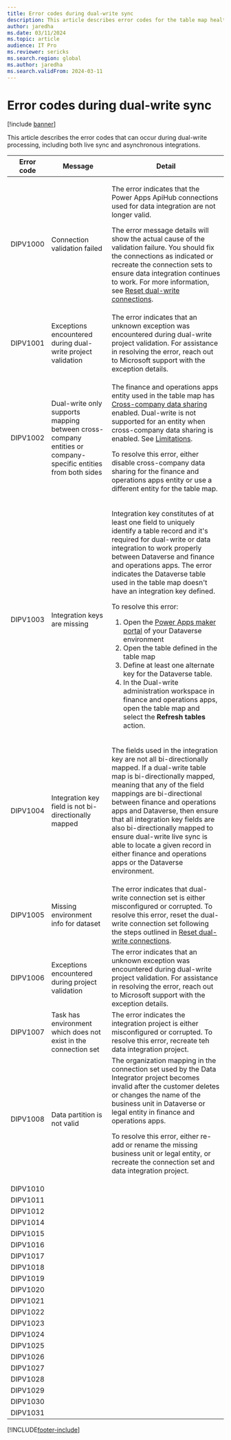 ```yaml
---
title: Error codes during dual-write sync
description: This article describes error codes for the table map health check.
author: jaredha
ms.date: 03/11/2024
ms.topic: article
audience: IT Pro
ms.reviewer: sericks
ms.search.region: global
ms.author: jaredha
ms.search.validFrom: 2024-03-11
---
```


# Error codes during dual-write sync

[!include [banner](../../includes/banner.md)]

This article describes the error codes that can occur during dual-write processing, including both live sync and asynchronous integrations.

| Error code | Message | Detail |
| --- | --- | --- |
| DIPV1000 | Connection validation failed | <p>The error indicates that the Power Apps ApiHub connections used for data integration are not longer valid.</p><p>The error message details will show the actual cause of the validation failure. You should fix the connections as indicated or recreate the connection sets to ensure data integration continues to work. For more information, see [Reset dual-write connections](./reset.md).</p> | 
| DIPV1001 | Exceptions encountered during dual-write project validation | The error indicates that an unknown exception was encountered during dual-write project validation. For assistance in resolving the error, reach out to Microsoft support with the exception details. |
| DIPV1002 | Dual-write only supports mapping between cross-company entities or company-specific entities from both sides | <p>The finance and operations apps entity used in the table map has [Cross-company data sharing](../sysadmin/srs-overview) enabled. Dual-write is not supported for an entity when cross-company data sharing is enabled. See [Limitations](../sysadmin/srs-overview#limitations).</p><p>To resolve this error, either disable cross-company data sharing for the finance and operations apps entity or use a different entity for the table map.</p> |
| DIPV1003 | Integration keys are missing | <p>Integration key constitutes of at least one field to uniquely identify a table record and it's required for dual-write or data integration to work properly between Dataverse and finance and operations apps. The error indicates the Dataverse table used in the table map doesn't have an integration key defined.</p><p>To resolve this error: <ol><li> Open the [Power Apps maker portal](https://make.powerapps.com) of your Dataverse environment</li><li>Open the table defined in the table map</li><li>Define at least one alternate key for the Dataverse table.</li><li>In the Dual-write administration workspace in finance and operations apps, open the table map and select the **Refresh tables** action.</li></ol></p> | 
| DIPV1004 | Integration key field is not bi-directionally mapped | <p>The fields used in the integration key are not all bi-directionally mapped. If a dual-write table map is bi-directionally mapped, meaning that any of the field mappings are bi-directional between finance and operations apps and Dataverse, then ensure that all integration key fields are also bi-directionally mapped to ensure dual-write live sync is able to locate a given record in either finance and operations apps or the Dataverse environment. | 
| DIPV1005 | Missing environment info for dataset | The error indicates that dual-write connection set is either misconfigured or corrupted. To resolve this error, reset the dual-write connection set following the steps outlined in [Reset dual-write connections](./reset.md). | 
| DIPV1006 | Exceptions encountered during project validation | The error indicates that an unknown exception was encountered during dual-write project validation. For assistance in resolving the error, reach out to Microsoft support with the exception details. |
| DIPV1007 | Task has environment which does not exist in the connection set | The error indicates the integration project is either misconfigured or corrupted. To resolve this error, recreate teh data integration project. | 
| DIPV1008 | Data partition is not valid | The organization mapping in the connection set used by the Data Integrator project becomes invalid after the customer deletes or changes the name of the business unit in Dataverse or legal entity in finance and operations apps.</p><p>To resolve this error, either re-add or rename the missing business unit or legal entity, or recreate the connection set and data integration project. |
| DIPV1010 |  |  |
| DIPV1011 |  |  |
| DIPV1012 |  |  |
| DIPV1014 |  |  |
| DIPV1015 |  |  |
| DIPV1016 |  |  |
| DIPV1017 |  |  |
| DIPV1018 |  |  |
| DIPV1019 |  |  |
| DIPV1020 |  |  |
| DIPV1021 |  |  |
| DIPV1022 |  |  |
| DIPV1023 |  |  |
| DIPV1024 |  |  |
| DIPV1025 |  |  |
| DIPV1026 |  |  |
| DIPV1027 |  |  |
| DIPV1028 |  |  |
| DIPV1029 |  |  |
| DIPV1030 |  |  |
| DIPV1031 |  |  |


[!INCLUDE[footer-include](../../../../includes/footer-banner.md)]

